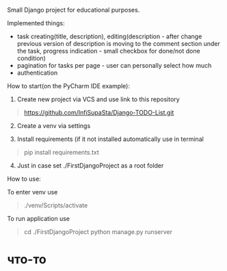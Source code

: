 Small Django project for educational purposes.

Implemented things:
- task creating(title, description), editing(description - after change previous version of description is moving to the comment section under the task, progress indication - small checkbox for done/not done condition)
- pagination for tasks per page - user can personally select how much
- authentication

How to start(on the PyCharm IDE example):

1) Create new project via VCS and use link to this repository

> https://github.com/InfiSupaSta/Django-TODO-List.git

2) Create a venv via settings

3) Install requirements (if it not installed automatically use in terminal

> pip install requirements.txt

4) Just in case set ./FirstDjangoProject as a root folder

How to use:

To enter venv use

> ./venv/Scripts/activate

To run application use

> cd ./FirstDjangoProject
> python manage.py runserver
# что-то
